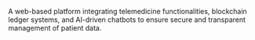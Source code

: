 A web-based platform integrating telemedicine functionalities, blockchain ledger systems, and AI-driven chatbots to ensure secure and transparent management of patient data.
